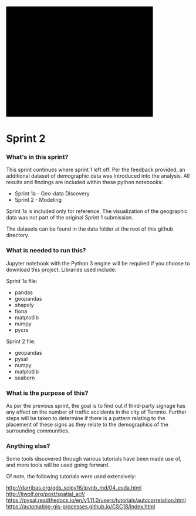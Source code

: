 ![Logo of the project](https://github.com/SgtAngle/CSDA-1050F18S1/blob/master/ShawnMills-304420/spint%201/Title.gif)
# Sprint 2

### What's in this sprint?
This sprint continues where sprint 1 left off.  Per the feedback provided, an additional dataset of demographic data was introduced into the analysis.  All results and findings are included within these python notebooks:

* Sprint 1a - Geo-data Discovery
* Sprint 2 - Modeling

Sprint 1a is included only for reference.  The visualization of the geographic data was not part of the original Sprint 1 submission.

The datasets can be found in the data folder at the root of this github directory.

### What is needed to run this?
Jupyter notebook with the Python 3 engine will be required if you choose to download this project.  Libraries used include:

Sprint 1a file:
* pandas
* geopandas
* shapely
* fiona
* matplotlib
* numpy
* pycrs

Sprint 2 file:
* geopandas
* pysal
* numpy
* matplotlib
* seaborn


### What is the purpose of this?
As per the previous sprint, the goal is to find out if third-party signage has any effect on the number of traffic accidents in the city of Toronto.  Further steps will be taken to determine if there is a pattern relating to the placement of these signs as they relate to the demographics of the surrounding communities.

### Anything else?
Some tools discovered through various tutorials have been made use of, and more tools will be used going forward.  

Of note, the following tutorials were used extensively:  

http://darribas.org/gds_scipy16/ipynb_md/04_esda.html
http://ljwolf.org/post/spatial_acf/
https://pysal.readthedocs.io/en/v1.11.0/users/tutorials/autocorrelation.html
https://automating-gis-processes.github.io/CSC18/index.html
